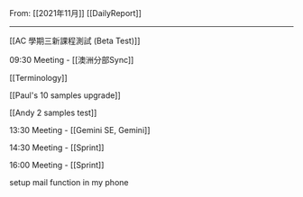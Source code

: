 From: [[2021年11月]]
[[DailyReport]]

---

[[AC 學期三新課程測試 (Beta Test)]]

09:30 Meeting - [[澳洲分部Sync]]

[[Terminology]]

[[Paul's 10 samples upgrade]]

[[Andy 2 samples test]]

13:30 Meeting - [[Gemini SE, Gemini]]

14:30 Meeting - [[Sprint]]

16:00 Meeting - [[Sprint]]

setup mail function in my phone